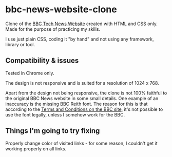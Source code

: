 # bbc-news-website-clone
Clone of the [BBC Tech News Website](https://www.bbc.com/news/technology) created with HTML and CSS only. Made for the purpose of practicing my skills.

I use just plain CSS, coding it "by hand" and not using any framework, library or tool. 

## Compatibility & issues

Tested in Chrome only. 

The design is not responsive and is suited for a resolution of 1024 x 768. 

Apart from the design not being responsive, the clone is not 100% faithful to the original BBC News website in some small details. One example of an inaccuracy is the missing BBC Reith font. The reason for this is that according to the [Terms and Conditions on the BBC site](https://www.bbc.co.uk/branding), it's not possible to use the font legally, unless I somehow work for the BBC.

## Things I'm going to try fixing
Properly change color of visited links - for some reason, I couldn't get it working properly on all links. 